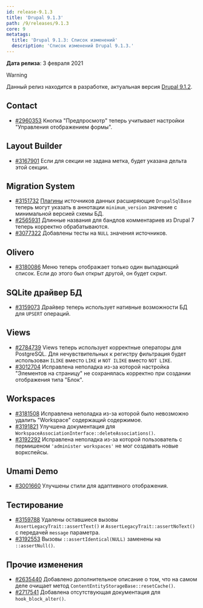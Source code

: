 ```yaml
---
id: release-9.1.3
title: 'Drupal 9.1.3'
path: /9/releases/9.1.3
core: 9
metatags:
  title: 'Drupal 9.1.3: Список изменений'
  description: 'Список изменений Drupal 9.1.3.'
---
```


**Дата релиза**: 3 февраля 2021

> [!WARNING]
> Данный релиз находится в разработке, актуальная версия [Drupal 9.1.2](release-9.1.2.md).

## Contact

- [#2960353](https://www.drupal.org/project/drupal/issues/2960353) Кнопка "Предпросмотр" теперь учитывает настройки "Управления отображением формы".

## Layout Builder

- [#3167901](https://www.drupal.org/project/drupal/issues/3167901) Если для секции не задана метка, будет указана дельта этой секции.

## Migration System

- [#3151732](https://www.drupal.org/project/drupal/issues/3151732) [Плагины](../plugins/plugins.md) источников данных расширяющие `DrupalSqlBase` теперь могут указать в аннотации `minimum_version` значение с минимальной версией схемы БД.
- [#2565931](https://www.drupal.org/project/drupal/issues/2565931) Длинные названия для бандлов комментариев из Drupal 7 теперь корректно обрабатываются.
- [#3077322](https://www.drupal.org/project/drupal/issues/3077322) Добавлены тесты на `NULL` значения источников.

## Olivero

- [#3180086](https://www.drupal.org/project/drupal/issues/3180086) Меню теперь отображает только один выпадающий список. Если до этого был открыт другой, он будет скрыт.

## SQLite драйвер БД

- [#3159073](https://www.drupal.org/project/drupal/issues/3159073) Драйвер теперь использует нативные возможности БД для `UPSERT` операций.

## Views

- [#2784739](https://www.drupal.org/project/drupal/issues/2784739) Views теперь использует корректные операторы для PostgreSQL. Для нечувствительных к регистру фильтрация будет использован `ILIKE` вместо `LIKE` и `NOT ILIKE` вместо `NOT LIKE`.
- [#3012704](https://www.drupal.org/project/drupal/issues/3012704) Исправлена неполадка из-за которой настройка "Элементов на страницу" не сохранялась корректно при создании отображения типа "Блок".

## Workspaces

- [#3181508](https://www.drupal.org/project/drupal/issues/3181508) Исправлена неполадка из-за которой было невозможно удалить "Workspace" содержащий содержимое.
- [#3191821](https://www.drupal.org/project/drupal/issues/3191821) Улучшена документация для `WorkspaceAssociationInterface::deleteAssociations()`.
- [#3192292](https://www.drupal.org/project/drupal/issues/3192292) Исправлена неполадка из-за которой пользователь с пермишеном `'administer workspaces'` не мог создавать новые воркспейсы.

## Umami Demo

- [#3001660](https://www.drupal.org/project/drupal/issues/3001660) Улучшены стили для адаптивного отображения.

## Тестирование

- [#3159788](https://www.drupal.org/project/drupal/issues/3159788) Удалены оставшиеся вызовы `AssertLegacyTrait::assertText()` и `AssertLegacyTrait::assertNoText()` с передачей `message` параметра.
- [#3192553](https://www.drupal.org/project/drupal/issues/3192553) Вызовы `::assertIdentical(NULL)` заменены на `::assertNull()`.

## Прочие изменения

- [#2635440](https://www.drupal.org/project/drupal/issues/2635440) Добавлено дополнительное описание о том, что на самом деле очищает метод `ContentEntityStorageBase::resetCache()`.
- [#2717541](https://www.drupal.org/project/drupal/issues/2717541) Добавлена отсутствующая документация для `hook_block_alter()`.